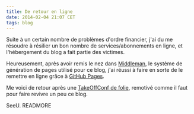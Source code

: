 ```yaml
---
title: De retour en ligne
date: 2014-02-04 21:07 CET
tags: blog
---
```

Suite à un certain nombre de problèmes d'ordre financier, j'ai du me résoudre à résilier un bon nombre de services/abonnements en ligne, et l'hébergement du blog a fait partie des victimes.

Heureusement, après avoir remis le nez dans [Middleman](http://middlemanapp.com), le système de génération de pages utilisé pour ce blog, j'ai réussi à faire en sorte de le remettre en ligne grâce à [GitHub Pages](http://pages.github.com).

Me voici de retour après une [TakeOffConf de folie](http://takeoffconf.com/2014), remotivé comme il faut pour faire revivre un peu ce blog.

SeeU.
READMORE

